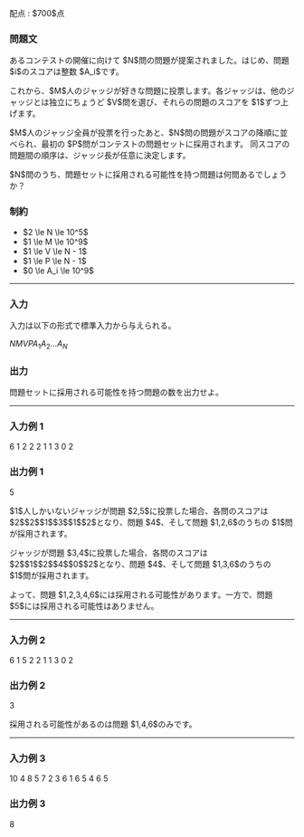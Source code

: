 
<div>

<span>

<span>

<p>
配点 : $700$点
</p>

<div>

<section>

### **問題文**

<p>
あるコンテストの開催に向けて $N$問の問題が提案されました。はじめ、問題 $i$のスコアは整数 $A_i$です。
</p>

<p>
これから、$M$人のジャッジが好きな問題に投票します。各ジャッジは、他のジャッジとは独立にちょうど $V$問を選び、それらの問題のスコアを $1$ずつ上げます。
</p>

<p>
$M$人のジャッジ全員が投票を行ったあと、$N$問の問題がスコアの降順に並べられ、最初の $P$問がコンテストの問題セットに採用されます。
同スコアの問題間の順序は、ジャッジ長が任意に決定します。
</p>

<p>
$N$問のうち、問題セットに採用される可能性を持つ問題は何問あるでしょうか？
</p>

</section>

</div>

<div>

<section>

### **制約**

<ul>

<li>
$2 \le N \le 10^5$
</li>

<li>
$1 \le M \le 10^9$
</li>

<li>
$1 \le V \le N - 1$
</li>

<li>
$1 \le P \le N - 1$
</li>

<li>
$0 \le A_i \le 10^9$
</li>

</ul>

</section>

</div>

---

<div>

<div>

<section>

### **入力**

<p>
入力は以下の形式で標準入力から与えられる。
</p>

<div>

$N$$M$$V$$P$$A_1$$A_2$$...$$A_N$
</div>

</section>

</div>

<div>

<section>

### **出力**

<p>
問題セットに採用される可能性を持つ問題の数を出力せよ。
</p>

</section>

</div>

</div>

---

<div>

<section>

### **入力例 1**

<div>

6 1 2 2
2 1 1 3 0 2

</div>

</section>

</div>

<div>

<section>

### **出力例 1**

<div>

5

</div>

<p>
$1$人しかいないジャッジが問題 $2,5$に投票した場合、各問のスコアは $2$$2$$1$$3$$1$$2$となり、問題 $4$、そして問題 $1,2,6$のうちの $1$問が採用されます。
</p>

<p>
ジャッジが問題 $3,4$に投票した場合、各問のスコアは $2$$1$$2$$4$$0$$2$となり、問題 $4$、そして問題 $1,3,6$のうちの $1$問が採用されます。
</p>

<p>
よって、問題 $1,2,3,4,6$には採用される可能性があります。一方で、問題 $5$には採用される可能性はありません。
</p>

</section>

</div>

---

<div>

<section>

### **入力例 2**

<div>

6 1 5 2
2 1 1 3 0 2

</div>

</section>

</div>

<div>

<section>

### **出力例 2**

<div>

3

</div>

<p>
採用される可能性があるのは問題 $1,4,6$のみです。
</p>

</section>

</div>

---

<div>

<section>

### **入力例 3**

<div>

10 4 8 5
7 2 3 6 1 6 5 4 6 5

</div>

</section>

</div>

<div>

<section>

### **出力例 3**

<div>

8

</div>

</section>

</div>

</span>

</span>

</div>
